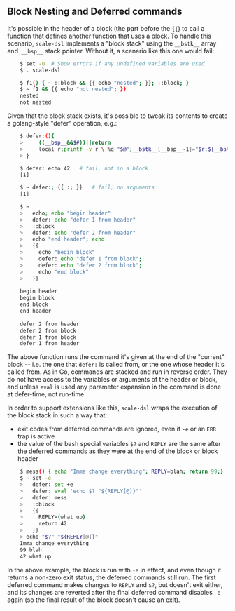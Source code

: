 ## Block Nesting and Deferred commands

It's possible in the header of a block (the part before the `{{`) to call a function that defines another function that uses a block.  To handle this scenario, `scale-dsl` implements a "block stack" using the `__bstk__` array and` __bsp__` stack pointer.  Without it, a scenario like this one would fail:

~~~sh
    $ set -u  # Show errors if any undefined variables are used
    $ . scale-dsl

    $ f1() { ~ ::block && {{ echo "nested"; }}; ::block; }
    $ ~ f1 && {{ echo "not nested"; }}
    nested
    not nested
~~~

Given that the block stack exists, it's possible to tweak its contents to create a golang-style "defer" operation, e.g.:

~~~sh
    $ defer:(){
    >     ((__bsp__&&$#))||return
    >     local r;printf -v r \ %q "$@";__bstk__[__bsp__-1]="$r;${__bstk__[__bsp__-1]}"
    > }

    $ defer: echo 42   # fail, not in a block
    [1]

    $ ~ defer:; {{ :; }}   # fail, no arguments
    [1]

    $ ~
    >   echo; echo "begin header"
    >   defer: echo "defer 1 from header"
    >   ::block
    >   defer: echo "defer 2 from header"
    >   echo "end header"; echo
    >   {{
    >     echo "begin block"
    >     defer: echo "defer 1 from block";
    >     defer: echo "defer 2 from block";
    >     echo "end block"
    >   }}
    
    begin header
    begin block
    end block
    end header
    
    defer 2 from header
    defer 2 from block
    defer 1 from block
    defer 1 from header
~~~

The above function runs the command it's given at the end of the "current" block -- i.e. the one that `defer:` is called from, or the one whose header it's called from.  As in Go, commands are stacked and run in reverse order.  They do not have access to the variables or arguments of the header or block, and unless `eval` is used any parameter expansion in the command is done at defer-time, not run-time.

In order to support extensions like this, `scale-dsl` wraps the execution of the block stack in such a way that:

* exit codes from deferred commands are ignored, even if `-e` or an `ERR` trap is active
* the value of the bash special variables  `$?` and `REPLY` are the same after the deferred commands as they were at the end of the block or block header

~~~sh
    $ mess() { echo "Imma change everything"; REPLY=blah; return 99;}
    $ ~ set -e
    >   defer: set +e
    >   defer: eval 'echo $? "${REPLY[@]}"'
    >   defer: mess
    >   ::block
    >   {{
    >     REPLY=(what up)
    >     return 42
    >   }}
    > echo "$?" "${REPLY[@]}"
    Imma change everything
    99 blah
    42 what up
~~~

In the above example, the block is run with `-e` in effect, and even though it returns a non-zero exit status, the deferred commands still run.  The first deferred command makes changes to `REPLY` and `$?`, but doesn't exit either, and its changes are reverted after the final deferred command disables `-e` again (so the final result of the block doesn't cause an exit).